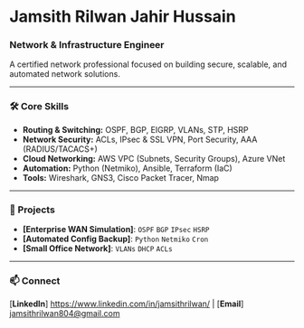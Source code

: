 # Jamsith Rilwan Jahir Hussain
### Network & Infrastructure Engineer

A certified network professional focused on building secure, scalable, and automated network solutions.

---

### 🛠️ Core Skills

* **Routing & Switching:** OSPF, BGP, EIGRP, VLANs, STP, HSRP
* **Network Security:** ACLs, IPsec & SSL VPN, Port Security, AAA (RADIUS/TACACS+)
* **Cloud Networking:** AWS VPC (Subnets, Security Groups), Azure VNet
* **Automation:** Python (Netmiko), Ansible, Terraform (IaC)
* **Tools:** Wireshark, GNS3, Cisco Packet Tracer, Nmap

---

### 📂 Projects

* **[Enterprise WAN Simulation]**: `OSPF` `BGP` `IPsec` `HSRP`
* **[Automated Config Backup]**: `Python` `Netmiko` `Cron`
* **[Small Office Network]**: `VLANs` `DHCP` `ACLs`

---

### 📫 Connect

[**LinkedIn**] https://www.linkedin.com/in/jamsithrilwan/  |  [**Email**] jamsithrilwan804@gmail.com
